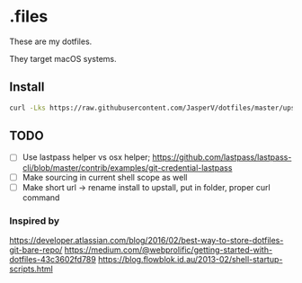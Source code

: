 # .files

These are my dotfiles.

They target macOS systems.

## Install
```bash
curl -Lks https://raw.githubusercontent.com/JasperV/dotfiles/master/upstall.sh | sh
```

## TODO
- [ ] Use lastpass helper vs osx helper; https://github.com/lastpass/lastpass-cli/blob/master/contrib/examples/git-credential-lastpass
- [ ] Make sourcing in current shell scope as well
- [ ] Make short url -> rename install to upstall, put in folder, proper curl command

### Inspired by
https://developer.atlassian.com/blog/2016/02/best-way-to-store-dotfiles-git-bare-repo/
https://medium.com/@webprolific/getting-started-with-dotfiles-43c3602fd789
https://blog.flowblok.id.au/2013-02/shell-startup-scripts.html
